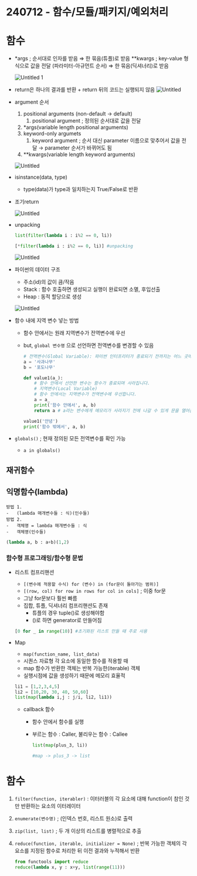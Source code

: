 # 240712 - 함수/모듈/패키지/예외처리

# 함수

- *args ; 순서대로 인자를 받음 ⇒ 한 묶음(튜플)로 받음
**kwargs ; key-value 형식으로 값을 전달 (파라미터-아규먼트 순서) ⇒ 한 묶음(딕셔너리)로 받음
    
    ![Untitled 1](https://github.com/user-attachments/assets/472e3e19-3066-4d3a-a0f9-c594888c7b69)

- return은 하나의 결과를 반환 + return 뒤의 코드는 실행되지 않음
    ![Untitled](https://github.com/user-attachments/assets/cfdedf53-a5b5-40c4-abf1-e30fd474f8f4)


- argument 순서
    1. positional arguments (non-default → default)
        1. positional argument ; 정의된 순서대로 값을 전달
    2. *args(variable length positional arguments)
    3. keyword-only argumets
        1. keyword argument ; 순서 대신 parameter 이름으로 맞추어서 값을 전달 → parameter 순서가 바뀌어도 됨
    4. **kwargs(variable length keyword arguments)
    
    ![Untitled](240712%20-%20%E1%84%92%E1%85%A1%E1%86%B7%E1%84%89%E1%85%AE%20%E1%84%86%E1%85%A9%E1%84%83%E1%85%B2%E1%86%AF%20%E1%84%91%E1%85%A2%E1%84%8F%E1%85%B5%E1%84%8C%E1%85%B5%20%E1%84%8B%E1%85%A8%E1%84%8B%E1%85%AC%E1%84%8E%E1%85%A5%E1%84%85%E1%85%B5%203185f210546e40799a315662cfab05f1/Untitled%202.png)
    
- isinstance(data, type)
    - type(data)가 type과 일치하는지 True/False로 반환
- 조기return
    
    ![Untitled](240712%20-%20%E1%84%92%E1%85%A1%E1%86%B7%E1%84%89%E1%85%AE%20%E1%84%86%E1%85%A9%E1%84%83%E1%85%B2%E1%86%AF%20%E1%84%91%E1%85%A2%E1%84%8F%E1%85%B5%E1%84%8C%E1%85%B5%20%E1%84%8B%E1%85%A8%E1%84%8B%E1%85%AC%E1%84%8E%E1%85%A5%E1%84%85%E1%85%B5%203185f210546e40799a315662cfab05f1/Untitled%203.png)
    
- unpacking
    
    ```python
    list(filter(lambda i : i%2 == 0, li))
    
    [*filter(lambda i : i%2 == 0, li)] #unpacking
    ```
    
    ![Untitled](240712%20-%20%E1%84%92%E1%85%A1%E1%86%B7%E1%84%89%E1%85%AE%20%E1%84%86%E1%85%A9%E1%84%83%E1%85%B2%E1%86%AF%20%E1%84%91%E1%85%A2%E1%84%8F%E1%85%B5%E1%84%8C%E1%85%B5%20%E1%84%8B%E1%85%A8%E1%84%8B%E1%85%AC%E1%84%8E%E1%85%A5%E1%84%85%E1%85%B5%203185f210546e40799a315662cfab05f1/Untitled%204.png)
    
- 파이썬의 데이터 구조
    - 주소(id)의 값이 큼/작음
    - Stack : 함수 호출하면 생성되고 실행이 완료되면 소멸, 후입선출
    - Heap : 동적 할당으로 생성
    
    ![Untitled](240712%20-%20%E1%84%92%E1%85%A1%E1%86%B7%E1%84%89%E1%85%AE%20%E1%84%86%E1%85%A9%E1%84%83%E1%85%B2%E1%86%AF%20%E1%84%91%E1%85%A2%E1%84%8F%E1%85%B5%E1%84%8C%E1%85%B5%20%E1%84%8B%E1%85%A8%E1%84%8B%E1%85%AC%E1%84%8E%E1%85%A5%E1%84%85%E1%85%B5%203185f210546e40799a315662cfab05f1/Untitled%205.png)
    
- 함수 내에 지역 변수 넣는 방법
    - 함수 안에서는 원래 지역변수가 전역변수에 우선
    - but, `global 변수명` 으로 선언하면 전역변수를 변경할 수 있음
        
        ```python
        # 전역변수(Global Variable): 파이썬 인터프리터가 종료되기 전까지는 어느 곳에서나 쓸 수 있는 변수
        a = '사과나무'
        b = '포도나무'
        
        def value1(a_):
            # 함수 안에서 선언한 변수는 함수가 종료되며 사라집니다.
            # 지역변수(Local Variable)
            # 함수 안에서는 지역변수가 전역변수에 우선합니다.
            a = a_
            print('함수 안에서', a, b)
            return a # a라는 변수에게 메모리가 사라지기 전에 나갈 수 있게 문을 열어줌
        
        value1('안녕')
        print('함수 밖에서', a, b)
        ```
        
- `globals()` ; 현재 정의된 모든 전역변수를 확인 가능
    - `a in globals()`

## 재귀함수

## 익명함수(lambda)

```
방법 1.
-   (lambda 매개변수들 : 식)(인수들)
방법 2.
-   객체명 = lambda 매개변수들 : 식
-   객체명(인수들)
```

```python
(lambda a, b : a+b)(1,2)
```

### 함수형 프로그래밍/함수형 문법

- 리스트 컴프리핸션
    - `[(변수에 적용할 수식) for (변수) in (for문이 돌아가는 범위)]`
    - `[(row, col) for row in rows for col in cols]` ; 이중 for문
    - 그냥 for문보다 훨씬 빠름
    - 집합, 튜플, 딕셔너리 컴프리핸션도 존재
        - 튜플의 경우 tuple()로 생성해야함
        - ()로 하면 generator로 만들어짐
    
    ```python
    [0 for _ in range(10)] #초기화된 리스트 만들 때 주로 사용
    ```
    

- Map
    - `map(function_name, list_data)`
    - 시퀀스 자료형 각 요소에 동일한 함수를 적용할 때
    - map 함수가 반환한 객체는 반복 가능한(iterable) 객체
    - 실행시점에 값을 생성하기 때문에 메모리 효율적
    
    ```python
    li1 = [1,2,3,4,5]
    li2 = [10,20, 30, 40, 50,60]
    list(map(lambda i,j : j/i, li2, li1))
    ```
    
    - callback 함수
        - 함수 안에서 함수를 실행
        - 부르는 함수 : Caller, 불리우는 함수 : Callee
            
            ```python
            list(map(plus_3, li))
            
            #map -> plus_3 -> list
            ```
            

# 함수

1. `filter(function, iterabler)` : 이터러블의 각 요소에 대해 function이 참인 것만 반환하는 요소의 이터레이터
2. `enumerate(변수명)` ; (인덱스 번호, 리스트 원소)로 출력
3. `zip(list, list)` ; 두 개 이상의 리스트를 병렬적으로 추출
4. `reduce(function, iterable, initializer = None)` ; 반복 가능한 객체의 각 요소를 지정된 함수로 처리한 뒤 이전 결과와 누적해서 반환
    
    ```python
    from functools import reduce 
    reduce(lambda x, y : x+y, list(range(11)))
    ```

